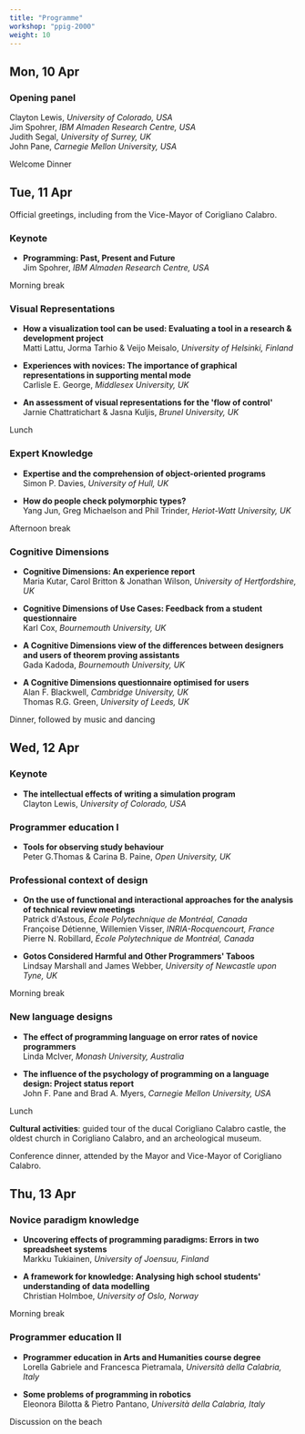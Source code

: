 ```yaml
---
title: "Programme"
workshop: "ppig-2000"
weight: 10
---
```


Mon, 10 Apr
------------------

### Opening panel

Clayton Lewis, _University of Colorado, USA_ \
Jim Spohrer, _IBM Almaden Research Centre, USA_ \
Judith Segal, _University of Surrey, UK_ \
John Pane, _Carnegie Mellon University, USA_

Welcome Dinner

Tue, 11 Apr
------------------

Official greetings, including from the Vice-Mayor of Corigliano Calabro.

### Keynote

* **Programming: Past, Present and Future** \
Jim Spohrer, _IBM Almaden Research Centre, USA_

Morning break

### Visual Representations

* **How a visualization tool can be used: Evaluating a tool in a research & development project** \
Matti Lattu, Jorma Tarhio & Veijo Meisalo, _University of Helsinki, Finland_

* **Experiences with novices: The importance of graphical representations in supporting mental mode** \
Carlisle E. George, _Middlesex University, UK_

* **An assessment of visual representations for the 'flow of control'** \
Jarnie Chattratichart & Jasna Kuljis, _Brunel University, UK_

Lunch

### Expert Knowledge

* **Expertise and the comprehension of object-oriented programs** \
Simon P. Davies, _University of Hull, UK_

* **How do people check polymorphic types?** \
Yang Jun, Greg Michaelson and Phil Trinder, _Heriot-Watt University, UK_

Afternoon break

### Cognitive Dimensions

* **Cognitive Dimensions: An experience report** \
Maria Kutar, Carol Britton & Jonathan Wilson, _University of Hertfordshire, UK_

* **Cognitive Dimensions of Use Cases: Feedback from a student questionnaire** \
Karl Cox, _Bournemouth University, UK_

* **A Cognitive Dimensions view of the differences between designers and users of theorem proving assistants** \
Gada Kadoda, _Bournemouth University, UK_

* **A Cognitive Dimensions questionnaire optimised for users** \
Alan F. Blackwell, _Cambridge University, UK_ \
Thomas R.G. Green, _University of Leeds, UK_

Dinner, followed by music and dancing

Wed, 12 Apr
------------------

### Keynote

* **The intellectual effects of writing a simulation program** \
Clayton Lewis, _University of Colorado, USA_

### Programmer education I

* **Tools for observing study behaviour** \
Peter G.Thomas & Carina B. Paine, _Open University, UK_

### Professional context of design

* **On the use of functional and interactional approaches for the analysis of technical review meetings** \
Patrick d'Astous, _École Polytechnique de Montréal, Canada_ \
Françoise Détienne, Willemien Visser, _INRIA-Rocquencourt, France_ \
Pierre N. Robillard, _École Polytechnique de Montréal, Canada_

* **Gotos Considered Harmful and Other Programmers' Taboos** \
Lindsay Marshall and James Webber, _University of Newcastle upon Tyne, UK_

Morning break

### New language designs

* **The effect of programming language on error rates of novice programmers** \
Linda McIver, _Monash University, Australia_

* **The influence of the psychology of programming on a language design: Project status report** \
John F. Pane and Brad A. Myers, _Carnegie Mellon University, USA_

Lunch

**Cultural activities**: guided tour of the ducal Corigliano Calabro castle, the oldest church in Corigliano Calabro, and an archeological museum.

Conference dinner, attended by the Mayor and Vice-Mayor of Corigliano Calabro.

Thu, 13 Apr
------------------

### Novice paradigm knowledge

* **Uncovering effects of programming paradigms: Errors in two spreadsheet systems** \
Markku Tukiainen, _University of Joensuu, Finland_

* **A framework for knowledge: Analysing high school students' understanding of data modelling** \
Christian Holmboe, _University of Oslo, Norway_

Morning break

### Programmer education II

* **Programmer education in Arts and Humanities course degree** \
Lorella Gabriele and Francesca Pietramala, _Università della Calabria, Italy_

* **Some problems of programming in robotics** \
Eleonora Bilotta & Pietro Pantano, _Università della Calabria, Italy_

Discussion on the beach
